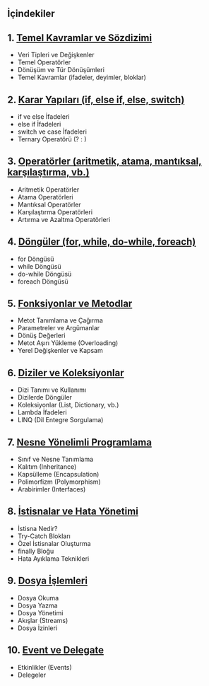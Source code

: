 ## İçindekiler

## 1. [Temel Kavramlar ve Sözdizimi](temel-kavramlar.md)
   - Veri Tipleri ve Değişkenler
   - Temel Operatörler
   - Dönüşüm ve Tür Dönüşümleri
   - Temel Kavramlar (ifadeler, deyimler, bloklar)

## 2. [Karar Yapıları (if, else if, else, switch)](karar-yapilari.md)
   - if ve else İfadeleri
   - else if İfadeleri
   - switch ve case İfadeleri
   - Ternary Operatörü (? : )

## 3. [Operatörler (aritmetik, atama, mantıksal, karşılaştırma, vb.)](operatorler.md)
   - Aritmetik Operatörler
   - Atama Operatörleri
   - Mantıksal Operatörler
   - Karşılaştırma Operatörleri
   - Artırma ve Azaltma Operatörleri

## 4. [Döngüler (for, while, do-while, foreach)](donguler.md)
   - for Döngüsü
   - while Döngüsü
   - do-while Döngüsü
   - foreach Döngüsü

## 5. [Fonksiyonlar ve Metodlar](methodlar.md)
   - Metot Tanımlama ve Çağırma
   - Parametreler ve Argümanlar
   - Dönüş Değerleri
   - Metot Aşırı Yükleme (Overloading)
   - Yerel Değişkenler ve Kapsam

## 6. [Diziler ve Koleksiyonlar](diziler.md)
   - Dizi Tanımı ve Kullanımı
   - Dizilerde Döngüler
   - Koleksiyonlar (List, Dictionary, vb.)
   - Lambda İfadeleri
   - LINQ (Dil Entegre Sorgulama)

## 7. [Nesne Yönelimli Programlama](nesne-yonelimli-programlama.md)
   - Sınıf ve Nesne Tanımlama
   - Kalıtım (Inheritance)
   - Kapsülleme (Encapsulation)
   - Polimorfizm (Polymorphism)
   - Arabirimler (Interfaces)

## 8. [İstisnalar ve Hata Yönetimi](istisnalar-ve-hata-yönetimi.md)
   - İstisna Nedir?
   - Try-Catch Blokları
   - Özel İstisnalar Oluşturma
   - finally Bloğu
   - Hata Ayıklama Teknikleri

## 9. [Dosya İşlemleri](dosya-işlemleri.md)
   - Dosya Okuma
   - Dosya Yazma
   - Dosya Yönetimi
   - Akışlar (Streams)
   - Dosya İzinleri

## 10. [Event ve Delegate](event-delegate.md.md)
 - Etkinlikler (Events)
 - Delegeler


 


